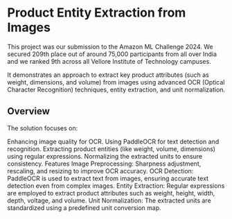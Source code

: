 # **Product Entity Extraction from Images**
This project was our submission to the Amazon ML Challenge 2024. We secured 209th place out of around 75,000 participants from all over India and we ranked 9th across all Vellore Institute of Technology campuses.

It demonstrates an approach to extract key product attributes (such as weight, dimensions, and volume) from images using advanced OCR (Optical Character Recognition) techniques, entity extraction, and unit normalization.

## **Overview**
The solution focuses on:

Enhancing image quality for OCR.
Using PaddleOCR for text detection and recognition.
Extracting product entities (like weight, volume, dimensions) using regular expressions.
Normalizing the extracted units to ensure consistency.
Features
Image Preprocessing: Sharpness adjustment, rescaling, and resizing to improve OCR accuracy.
OCR Detection: PaddleOCR is used to extract text from images, ensuring accurate text detection even from complex images.
Entity Extraction: Regular expressions are employed to extract product attributes such as weight, height, width, depth, voltage, and volume.
Unit Normalization: The extracted units are standardized using a predefined unit conversion map.

